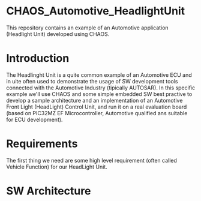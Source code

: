 # CHAOS_Automotive_HeadlightUnit
This repository contains an example of an Automotive application (Headlight Unit) developed using CHAOS.

# Introduction
The Headlinght Unit is a quite common example of an Automotive ECU and in uite often used to demonstrate the usage of SW development tools connected with the Automotive Industry (tipically AUTOSAR).
In this specific example we'll use CHAOS and some simple embedded SW best practive to develop a sample architecture and an implementation of an Automotive Front Light (HeadLight) Control Unit, and run it on a real evaluation board (based on PIC32MZ EF Microcontroller, Automotive qualified ans suitable for ECU development).

# Requirements
The first thing we need are some high level requirement (often called Vehicle Function) for our HeadLight Unit.


# SW Architecture
